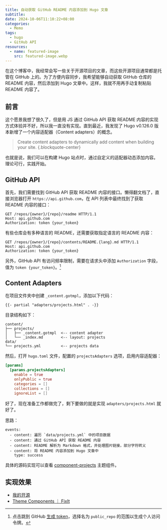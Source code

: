 ```yaml
---
title: 自动获取 GitHub README 内容添加到 Hugo 文章
subtitle:
date: 2024-10-06T11:10:22+08:00
categories:
  - Memo
tags:
  - hugo
  - GitHub API
resources:
  - name: featured-image
    src: featured-image.webp
---
```


在这个博客中，我经常会写一些关于开源项目的文章，而这些开源项目通常都是托管在 GitHub 上的。为了方便内容同步，我希望能够自动获取 GitHub 仓库的 README 内容，然后添加到 Hugo 文章中。这样，我就不用再手动复制粘贴 README 内容了。

<!--more-->

## 前言

这个愿景我想了很久了，但是用 JS 通过 GitHub API 获取 README 内容的实现方式体验并不好，所以我一直没有实现。直到最近，我发现了 Hugo v0.126.0 版本新增了一个内容适配器（Content adapters）的概念。

> Create content adapters to dynamically add content when building your site.
{.blockquote-center}

也就是说，我们可以在构建 Hugo 站点时，通过自定义的适配器动态添加内容。理论可行，实践开始。

## GitHub API

首先，我们需要找到 GitHub API 获取 README 内容的接口。懒得翻文档了，直接浏览器打开 `https://api.github.com`，在 API 列表中最终找到了获取 README 内容的接口：

```http
GET /repos/{owner}/{repo}/readme HTTP/1.1
Host: api.github.com
Authorization: token {your_token}
```

有些仓库会有多种语言的 README，还需要获取指定语言的 README 内容：

```http
GET /repos/{owner}/{repo}/contents/README.{lang}.md HTTP/1.1
Host: api.github.com
Authorization: token {your_token}
```

另外，GitHub API 有访问频率限制，需要在请求头中添加 `Authorization` 字段，值为 `token {your_token}`。[^1]

## Content Adapters

在项目文件夹中创建 `_content.gotmpl`，添加以下代码：

```go-html-template
{{- partial "adapters/projects.html" . -}}
```

目录结构如下：

```plain
content/
├── projects/
│   ├── _content.gotmpl  <-- content adapter
│   └── _index.md        <-- layout: projects
data/
└── projects.yml         <-- projects data
```

然后，打开 `hugo.toml` 文件，配置的 `projectsAdapters` 选项，启用内容适配器：

```toml
[params]
  [params.projectsAdapters]
    enable = true
    onlyPublic = true
    categories = []
    collections = []
    ignoreList = []
```

好了，现在准备工作都做完了，剩下要做的就是实现 `adapters/projects.html` 就好了。

思路：

```timeline {animation=true}
events:
  - content: 遍历 `data/projects.yml` 中的项目数据
  - content: 通过 GitHub API 获取 README 内容
  - content: README 解析为 Markdown 格式，并处理图片链接，部分字符转义
  - content: 将 README 内容添加到 Hugo 文章中
    type: success
```

具体的源码实现可以查看 [component-projects](https://github.com/hugo-fixit/component-projects/) 主题组件。

## 实现效果

- [我的开源](/projects/)
- [Theme Components ｜ FixIt](https://fixit.lruihao.cn/components/)

<!-- footnote reference definition -->
[^1]: 点击跳到 GitHub [生成 token](https://github.com/settings/tokens/new)，选择名为 `public_repo` 的范围以生成个人访问令牌。

